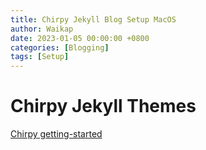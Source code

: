 ```yaml
---
title: Chirpy Jekyll Blog Setup MacOS
author: Waikap
date: 2023-01-05 00:00:00 +0800
categories: [Blogging]
tags: [Setup]
---
```

# Chirpy Jekyll Themes

[Chirpy getting-started](https://chirpy.cotes.page/posts/getting-started/)
